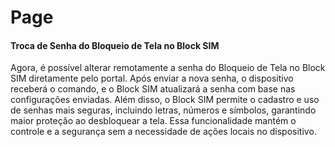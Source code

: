 # Page

#### Troca de Senha do Bloqueio de Tela no Block SIM

Agora, é possível alterar remotamente a senha do Bloqueio de Tela no Block SIM diretamente pelo portal. Após enviar a nova senha, o dispositivo receberá o comando, e o Block SIM atualizará a senha com base nas configurações enviadas. Além disso, o Block SIM permite o cadastro e uso de senhas mais seguras, incluindo letras, números e símbolos, garantindo maior proteção ao desbloquear a tela. Essa funcionalidade mantém o controle e a segurança sem a necessidade de ações locais no dispositivo.
